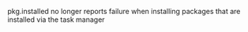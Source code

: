 pkg.installed no longer reports failure when installing packages that are installed via the task manager
